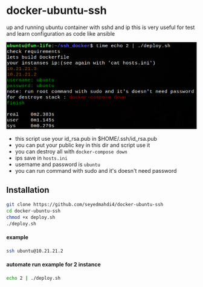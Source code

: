 # docker-ubuntu-ssh
up and running ubuntu container with sshd and ip
this is very useful for test and learn configuration as code like ansible

![alt text](https://github.com/seyedmahdi4/docker-ubuntu-ssh/blob/main/image.png)

- this script use your id_rsa.pub in $HOME/.ssh/id_rsa.pub
- you can put your public key in this dir and script use it
- you can destroy all with ```docker-compose down ```
- ips save in ```hosts.ini```
- username and password is ```ubuntu```
- you can run command with sudo and it's doesn't need password

## Installation
```sh
git clone https://github.com/seyedmahdi4/docker-ubuntu-ssh
cd docker-ubuntu-ssh
chmod +x deploy.sh
./deploy.sh
```

#### example
```sh
ssh ubuntu@10.21.21.2
```

#### automate run example for 2 instance
```sh
echo 2 | ./deploy.sh
```

